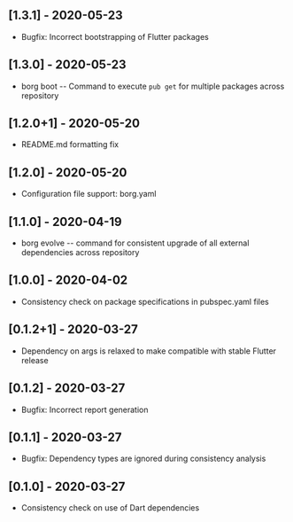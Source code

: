 ## [1.3.1] - 2020-05-23
* Bugfix: Incorrect bootstrapping of Flutter packages

## [1.3.0] - 2020-05-23
* borg boot -- Command to execute `pub get` for multiple packages across repository

## [1.2.0+1] - 2020-05-20
* README.md formatting fix

## [1.2.0] - 2020-05-20
* Configuration file support: borg.yaml

## [1.1.0] - 2020-04-19
* borg evolve -- command for consistent upgrade of all external dependencies across repository

## [1.0.0] - 2020-04-02
* Consistency check on package specifications in pubspec.yaml files

## [0.1.2+1] - 2020-03-27
* Dependency on args is relaxed to make compatible with stable Flutter release

## [0.1.2] - 2020-03-27
* Bugfix: Incorrect report generation

## [0.1.1] - 2020-03-27
* Bugfix: Dependency types are ignored during consistency analysis

## [0.1.0] - 2020-03-27
* Consistency check on use of Dart dependencies
